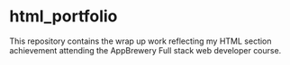 # html_portfolio
This repository contains the wrap up work reflecting my HTML section achievement attending the AppBrewery Full stack web developer course.  
